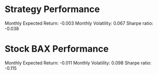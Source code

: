 # Strategy Performance
Monthly Expected Return: -0.003
Monthly Volatility: 0.067
Sharpe ratio: -0.038
# Stock BAX Performance
Monthly Expected Return: -0.011
Monthly Volatility: 0.098
Sharpe ratio: -0.115
